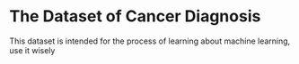 # The Dataset of Cancer Diagnosis
This dataset is intended for the process of learning about machine learning, use it wisely
